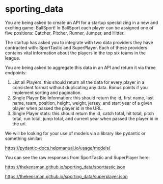 # sporting_data

You are being asked to create an API for a startup specializing in a new and exciting game: BallSport! In BallSport each player can be assigned one of five positions: Catcher, Pitcher, Runner, Jumper, and Hitter. 

The startup has asked you to integrate with two data providers they have contracted with: SportTastic and SuperPlayer. Each of these providers contains vital information about the players in the top six teams in the league. 

You are being asked to aggregate this data in an API and return it via three endpoints:
1. List all Players: this should return all the data for every player in a consistent format without duplicating any data. Bonus points if you implement sorting and pagination.
2. Single Player Bio Information: this should return the id, first name, last name, team, position, height, weight, jersey, and start year of a given player when passed the player id in the URL.
3. Single Player stats: this should return the id, catch total, hit total, pitch total, run total, jump total, and current year when passed the player id in the url.

We will be looking for your use of models via a library like pydantic or something similar:

https://pydantic-docs.helpmanual.io/usage/models/

You can see the raw responses from SportTastic and SuperPlayer here:

https://thekensman.github.io/sporting_data/sporttastic.json

https://thekensman.github.io/sporting_data/superplayer.json
